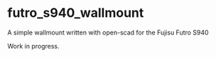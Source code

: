 # futro_s940_wallmount
A simple wallmount written with open-scad for the Fujisu Futro S940

Work in progress.
